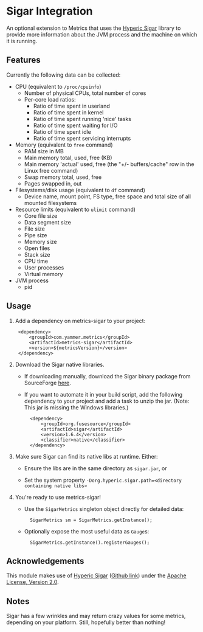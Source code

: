 # Sigar Integration #

An optional extension to Metrics that uses the [Hyperic Sigar](http://support.hyperic.com/display/SIGAR/Home) library to provide more information about the JVM process and the machine on which it is running.

## Features ##

Currently the following data can be collected:

* CPU (equivalent to `/proc/cpuinfo`)
    * Number of physical CPUs, total number of cores
    * Per-core load ratios:
        * Ratio of time spent in userland
        * Ratio of time spent in kernel
        * Ratio of time spent running 'nice' tasks
        * Ratio of time spent waiting for I/O
        * Ratio of time spent idle
        * Ratio of time spent servicing interrupts 
* Memory (equivalent to `free` command)
    * RAM size in MB
    * Main memory total, used, free (KB)
    * Main memory 'actual' used, free (the "+/- buffers/cache" row in the Linux free command)
    * Swap memory total, used, free
    * Pages swapped in, out
* Filesystems/disk usage (equivalent to `df` command)
    * Device name, mount point, FS type, free space and total size of all mounted filesystems
* Resource limits (equivalent to `ulimit` command)
    * Core file size
    * Data segment size
    * File size
    * Pipe size
    * Memory size
    * Open files
    * Stack size
    * CPU time
    * User processes
    * Virtual memory
* JVM process
    * pid

## Usage ##

1. Add a dependency on metrics-sigar to your project:

        <dependency>
            <groupId>com.yammer.metrics</groupId>
            <artifactId>metrics-sigar</artifactId>
            <version>${metricsVersion}</version>
        </dependency>

2. Download the Sigar native libraries. 

    * If downloading manually, download the Sigar binary package from SourceForge [here](http://sourceforge.net/projects/sigar/files/sigar/1.6/). 

    * If you want to automate it in your build script, add the following dependency to your project and add a task to unzip the jar. (Note: This jar is missing the Windows libraries.)

            <dependency>
                <groupId>org.fusesource</groupId>
                <artifactId>sigar</artifactId>
                <version>1.6.4</version>
                <classifier>native</classifier>
            </dependency>

3. Make sure Sigar can find its native libs at runtime. Either:

    * Ensure the libs are in the same directory as `sigar.jar`, or

    * Set the system property `-Dorg.hyperic.sigar.path=<directory containing native libs>`

4. You're ready to use metrics-sigar! 

    * Use the `SigarMetrics` singleton object directly for detailed data:

            SigarMetrics sm = SigarMetrics.getInstance();

    * Optionally expose the most useful data as `Gauge`s:

            SigarMetrics.getInstance().registerGauges();

## Acknowledgements ##

This module makes use of [Hyperic Sigar](http://support.hyperic.com/display/SIGAR/Home) ([Github link](https://github.com/hyperic/sigar)) under the [Apache License, Version 2.0](http://www.apache.org/licenses/LICENSE-2.0).

## Notes ##

Sigar has a few wrinkles and may return crazy values for some metrics, depending on your platform. Still, hopefully better than nothing!